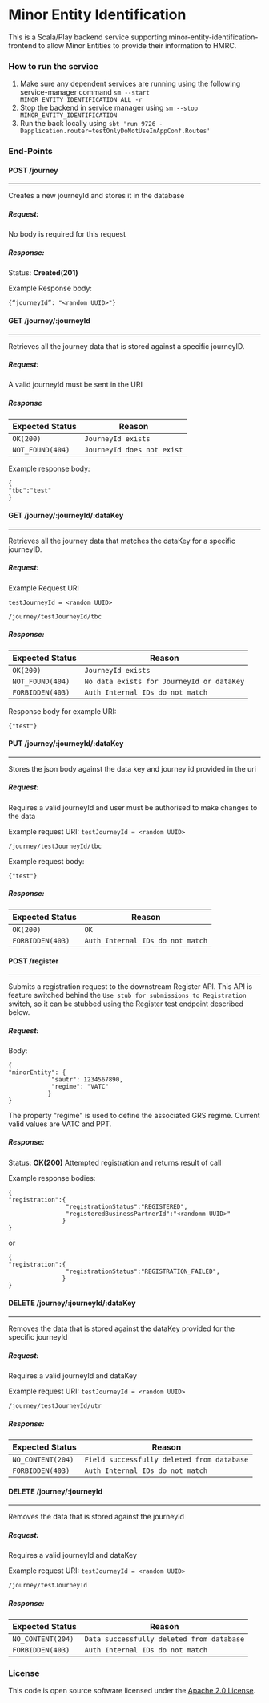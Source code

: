 # Minor Entity Identification

This is a Scala/Play backend service supporting minor-entity-identification-frontend to allow Minor Entities to provide their information to HMRC.

### How to run the service
1. Make sure any dependent services are running using the following service-manager command `sm --start MINOR_ENTITY_IDENTIFICATION_ALL -r`
2. Stop the backend in service manager using `sm --stop MINOR_ENTITY_IDENTIFICATION`
3. Run the back locally using
   `sbt 'run 9726 -Dapplication.router=testOnlyDoNotUseInAppConf.Routes'`

### End-Points

#### POST /journey

---
Creates a new journeyId and stores it in the database

##### Request:
No body is required for this request

##### Response:
Status: **Created(201)**

Example Response body:

```
{“journeyId”: "<random UUID>"}
```

#### GET /journey/:journeyId

---
Retrieves all the journey data that is stored against a specific journeyID.

##### Request:
A valid journeyId must be sent in the URI

##### Response

| Expected Status                         | Reason                           |
|-----------------------------------------|----------------------------------|
| ```OK(200)```                           | ```JourneyId exists```           |
| ```NOT_FOUND(404)```                    | ```JourneyId does not exist```   |

Example response body:
```
{
"tbc":"test"
}
```

#### GET /journey/:journeyId/:dataKey

---
Retrieves all the journey data that matches the dataKey for a specific journeyID.

##### Request:
Example Request URI

`testJourneyId = <random UUID>`
```
/journey/testJourneyId/tbc
```

##### Response:

| Expected Status                         | Reason                                        |
|-----------------------------------------|-----------------------------------------------|
| ```OK(200)```                           | ```JourneyId exists```                        |
| ```NOT_FOUND(404)```                    | ```No data exists for JourneyId or dataKey``` |
| ```FORBIDDEN(403)```                    | ```Auth Internal IDs do not match```          |


Response body for example URI:
```
{"test"}
```

#### PUT /journey/:journeyId/:dataKey

---
Stores the json body against the data key and journey id provided in the uri

##### Request:
Requires a valid journeyId and user must be authorised to make changes to the data

Example request URI:
`testJourneyId = <random UUID>`
```
/journey/testJourneyId/tbc
```

Example request body:
```
{"test"}
```
##### Response:

| Expected Status                         | Reason                                 |
|-----------------------------------------|----------------------------------------|
| ```OK(200)```                           | ```OK```                               |
| ```FORBIDDEN(403)```                    | ```Auth Internal IDs do not match```   |


#### POST /register

---
Submits a registration request to the downstream Register API.
This API is feature switched behind the `Use stub for submissions to Registration` switch, so it can be stubbed using the Register test endpoint described below.

##### Request:
Body:

```
{
"minorEntity": {
            "sautr": 1234567890,
            "regime": "VATC"
           }
}
```

The property "regime" is used to define the associated GRS regime. Current valid values
are VATC and PPT.

##### Response:

Status: **OK(200)**
Attempted registration and returns result of call


Example response bodies:
```
{
"registration":{
                "registrationStatus":"REGISTERED",
                "registeredBusinessPartnerId":"<randomm UUID>"
               }
}
```
or
```
{
"registration":{
                "registrationStatus":"REGISTRATION_FAILED",
               }
}
```

#### DELETE /journey/:journeyId/:dataKey

---
Removes the data that is stored against the dataKey provided for the specific journeyId

##### Request:
Requires a valid journeyId and dataKey

Example request URI:
`testJourneyId = <random UUID>`
```
/journey/testJourneyId/utr
```

##### Response:

| Expected Status                         | Reason                                         |
|-----------------------------------------|------------------------------------------------|
| ```NO_CONTENT(204)```                   | ```Field successfully deleted from database``` |
| ```FORBIDDEN(403)```                    | ```Auth Internal IDs do not match```           |

#### DELETE /journey/:journeyId

---
Removes the data that is stored against the journeyId

##### Request:
Requires a valid journeyId and dataKey

Example request URI:
`testJourneyId = <random UUID>`
```
/journey/testJourneyId
```

##### Response:

| Expected Status                         | Reason                                        |
|-----------------------------------------|-----------------------------------------------|
| ```NO_CONTENT(204)```                   | ```Data successfully deleted from database``` |
| ```FORBIDDEN(403)```                    | ```Auth Internal IDs do not match```          |


### License

This code is open source software licensed under the [Apache 2.0 License]("http://www.apache.org/licenses/LICENSE-2.0.html").